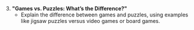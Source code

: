 
3. **"Games vs. Puzzles: What’s the Difference?"**
   - Explain the difference between games and puzzles, using examples like jigsaw puzzles versus video games or board games.
